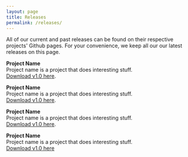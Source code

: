 ```yaml
---
layout: page
title: Releases
permalink: /releases/
---
```


All of our current and past releases can be found on their respective projects' Github pages. For your convenience, we keep all our our latest releases on this page.

**Project Name**  
Project name is a project that does interesting stuff.  
[Download v1.0 here](thislinkgoesno.where).

**Project Name**  
Project name is a project that does interesting stuff.  
[Download v1.0 here](thislinkgoesno.where).

**Project Name**  
Project name is a project that does interesting stuff.  
[Download v1.0 here](thislinkgoesno.where).

**Project Name**  
Project name is a project that does interesting stuff.  
[Download v1.0 here](thislinkgoesno.where)